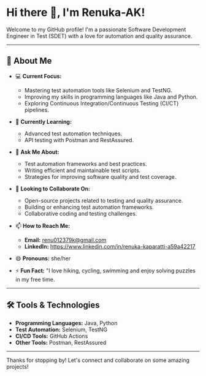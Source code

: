 # Hi there 👋, I'm Renuka-AK!

Welcome to my GitHub profile! I'm a passionate Software Development Engineer in Test (SDET) with a love for automation and quality assurance.

---

## 👀 About Me

- 💻 **Current Focus:** 
  - Mastering test automation tools like Selenium and TestNG.
  - Improving my skills in programming languages like Java and Python.
  - Exploring Continuous Integration/Continuous Testing (CI/CT) pipelines.

- 🌱 **Currently Learning:**
  - Advanced test automation techniques.
  - API testing with Postman and RestAssured.

- 💬 **Ask Me About:**
  - Test automation frameworks and best practices.
  - Writing efficient and maintainable test scripts.
  - Strategies for improving software quality and test coverage.

- 💞️ **Looking to Collaborate On:**
  - Open-source projects related to testing and quality assurance.
  - Building or enhancing test automation frameworks.
  - Collaborative coding and testing challenges.

- 📫 **How to Reach Me:**
  - **Email:** renu012379k@gmail.com
  - **LinkedIn:** https://www.linkedin.com/in/renuka-kaparatti-a59a42217

- 😄 **Pronouns:** she/her

- ⚡ **Fun Fact:** "I love hiking, cycling, swimming and enjoy solving puzzles in my free time.
---

## 🛠️ Tools & Technologies

- **Programming Languages:** Java, Python
- **Test Automation:** Selenium, TestNG
- **CI/CD Tools:** GitHub Actions
- **Other Tools:** Postman, RestAssured
---
Thanks for stopping by! Let's connect and collaborate on some amazing projects!
